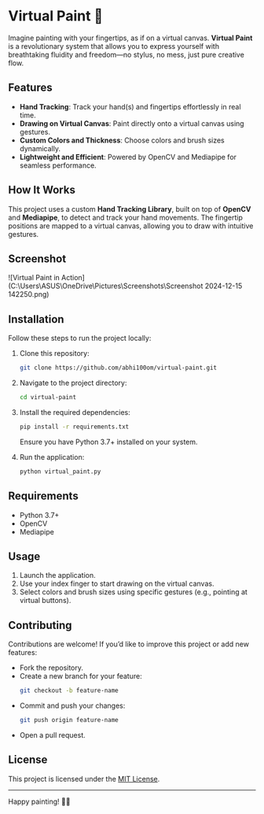 # Virtual Paint 🎨

Imagine painting with your fingertips, as if on a virtual canvas. **Virtual Paint** is a revolutionary system that allows you to express yourself with breathtaking fluidity and freedom—no stylus, no mess, just pure creative flow.

## Features

- **Hand Tracking**: Track your hand(s) and fingertips effortlessly in real time.
- **Drawing on Virtual Canvas**: Paint directly onto a virtual canvas using gestures.
- **Custom Colors and Thickness**: Choose colors and brush sizes dynamically.
- **Lightweight and Efficient**: Powered by OpenCV and Mediapipe for seamless performance.

## How It Works

This project uses a custom **Hand Tracking Library**, built on top of **OpenCV** and **Mediapipe**, to detect and track your hand movements. The fingertip positions are mapped to a virtual canvas, allowing you to draw with intuitive gestures.

## Screenshot

![Virtual Paint in Action](C:\Users\ASUS\OneDrive\Pictures\Screenshots\Screenshot 2024-12-15 142250.png)

## Installation

Follow these steps to run the project locally:

1. Clone this repository:
    ```bash
    git clone https://github.com/abhi100om/virtual-paint.git
    ```
2. Navigate to the project directory:
    ```bash
    cd virtual-paint
    ```
3. Install the required dependencies:
    ```bash
    pip install -r requirements.txt
    ```
    Ensure you have Python 3.7+ installed on your system.

4. Run the application:
    ```bash
    python virtual_paint.py
    ```

## Requirements

- Python 3.7+
- OpenCV
- Mediapipe

## Usage

1. Launch the application.
2. Use your index finger to start drawing on the virtual canvas.
3. Select colors and brush sizes using specific gestures (e.g., pointing at virtual buttons).

## Contributing

Contributions are welcome! If you’d like to improve this project or add new features:
- Fork the repository.
- Create a new branch for your feature:
    ```bash
    git checkout -b feature-name
    ```
- Commit and push your changes:
    ```bash
    git push origin feature-name
    ```
- Open a pull request.

## License

This project is licensed under the [MIT License](LICENSE).

---

Happy painting! 🎨✨
